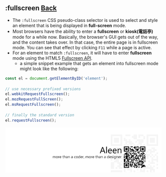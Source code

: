 ## :fullscreen [**Back**](./../pseudoClass.md)

- The `:fullscreen` CSS pseudo-class selector is used to select and style an element that is being displayed in **full-screen** mode.
- Most browsers have the ability to enter a **fullscreen** or **kiosk(電話亭)** mode for a while now. Basically, the browser's GUI gets out of the way, and the content takes over. In that case, the entire page is in fullscreen mode. You can see that effect by clicking `F11` while a page is active.
- For an element to match `:fullscreen`, it will have to enter **fullscreen** mode using the HTML5 [Fullscreen API](https://dvcs.w3.org/hg/fullscreen/raw-file/tip/Overview.html).
    - a simple snippet example that gets an element into fullscreen mode might look like the following:

```js
const el = document.getElementByID('element');

// use necessary prefixed versions
el.webkitRequestFullscreen();
el.mozRequestFullScreen();
el.msRequestFullscreen();

// finally the standard version
el.requestFullscreen();
```


<a href="http://aleen42.github.io/" target="_blank" ><img src="./../../../pic/tail.gif"></a>